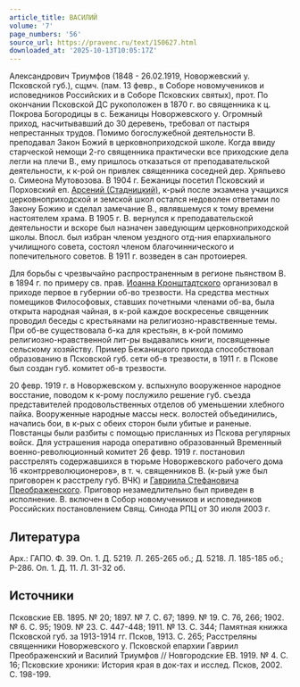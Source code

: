 ```yaml
---
article_title: ВАСИЛИЙ
volume: '7'
page_numbers: '56'
source_url: https://pravenc.ru/text/150627.html
downloaded_at: '2025-10-13T10:05:17Z'
---
```


Александрович Триумфов (1848 - 26.02.1919, Новоржевский у. Псковской губ.), сщмч. (пам. 13 февр., в Соборе новомучеников и исповедников Российских и в Соборе Псковских святых), прот. По окончании Псковской ДС рукоположен в 1870 г. во священника к ц. Покрова Богородицы в с. Бежаницы Новоржевского у. Огромный приход, насчитывавший до 30 деревень, требовал от пастыря непрестанных трудов. Помимо богослужебной деятельности В. преподавал Закон Божий в церковноприходской школе. Когда ввиду старческой немощи 2-го священника практически все приходские дела легли на плечи В., ему пришлось отказаться от преподавательской деятельности, к к-рой он привлек священника соседней дер. Хряпьево о. Симеона Мутовозова. В 1904 г. Бежаницы посетил Псковский и Порховский еп. [Арсений (Стадницкий)](<https://pravenc.ru/text/Арсений (Стадницкий).html>), к-рый после экзамена учащихся церковноприходской и земской школ остался недоволен ответами по Закону Божию и сделал замечание В., являвшемуся к тому времени настоятелем храма. В 1905 г. В. вернулся к преподавательской деятельности и вскоре был назначен заведующим церковноприходской школы. Впосл. был избран членом уездного отд-ния епархиального училищного совета, состоял членом благочиннического и попечительного советов. В 1911 г. возведен в сан протоиерея.

Для борьбы с чрезвычайно распространенным в регионе пьянством В. в 1894 г. по примеру св. прав. [Иоанна Кронштадтского](<https://pravenc.ru/text/Иоанн Кронштадтский.html>) организовал в приходе первое в губернии об-во трезвости. На средства местных помещиков Философовых, ставших почетными членами об-ва, была открыта народная чайная, в к-рой каждое воскресенье священник проводил беседы с крестьянами на религиозно-нравственные темы. При об-ве существовала б-ка для крестьян, в к-рой помимо религиозно-нравственной лит-ры выдавались книги, посвященные сельскому хозяйству. Пример Бежаницкого прихода способствовал образованию в Псковской губ. сети об-в трезвости, в 1911 г. в Пскове был создан губ. комитет об-в трезвости.

20 февр. 1919 г. в Новоржевском у. вспыхнуло вооруженное народное восстание, поводом к к-рому послужило решение губ. съезда представителей продовольственных отделов об уменьшении хлебного пайка. Вооруженные народные массы неск. волостей объединились, начались бои, в к-рых с обеих сторон были убитые и раненые. Повстанцы были разбиты с помощью присланных из Пскова регулярных войск. Для устрашения народа оперативно образованный Временный военно-революционный комитет 26 февр. 1919 г. постановил расстрелять содержавшихся в тюрьме Новоржевского рабочего дома 16 «контрреволюционеров», в т. ч. священников В. (к-рый уже был приговорен к расстрелу губ. ВЧК) и [Гавриила Стефановича Преображенского](<https://pravenc.ru/text/Гавриила Стефановича Преображенского.html>). Приговор незамедлительно был приведен в исполнение. В. включен в Собор новомучеников и исповедников Российских постановлением Свящ. Синода РПЦ от 30 июля 2003 г.

## Литература

Арх.: ГАПО. Ф. 39. Оп. 1. Д. 5219. Л. 265-265 об.; Д. 5218. Л. 185-185 об.; Р-286. Оп. 1. Д. 11. Л. 31-32 об.

## Источники

Псковские ЕВ. 1895. № 20; 1897. № 7. С. 67; 1899. № 19. С. 76, 266; 1902. № 6. С. 95; 1909. № 23. С. 447-448; 1911. № 13. С. 344; Памятная книжка Псковской губ. за 1913-1914 гг. Псков, 1913. С. 265; Расстреляны священники Новоржевского у. Псковской епархии Гавриил Преображенский и Василий Триумфов // Новгородские ЕВ. 1919. № 4. С. 16; Псковские хроники: История края в док-тах и исслед. Псков, 2002. С. 198-199.
